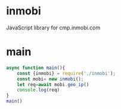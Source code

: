 # inmobi
JavaScript library for cmp.inmobi.com
# main
```js
async function main(){
    const {inmobi} = require('./inmobi');
    const mobi= new inmobi();
    let req=await mobi.geo_ip()
    console.log(req)
}
main()
```
